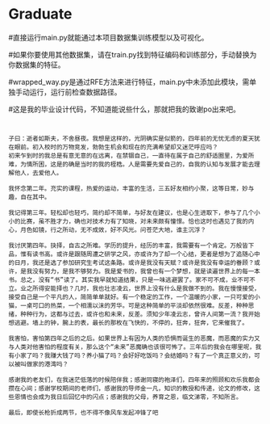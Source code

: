 # Graduate
#直接运行main.py就能通过本项目数据集训练模型以及可视化。

#如果你要使用其他数据集，请在train.py找到特征编码和训练部分，手动替换为你数据集的特征。

#wrapped_way.py是通过RFE方法来进行特征，main.py中未添加此模块，需单独手动运行，运行前检查数据路径。

#这是我的毕业设计代码，不知道能说些什么，那就把我的致谢po出来吧。
#
#
#
    子曰：逝者如斯夫，不舍昼夜。我想是这样的，光阴确实是似箭的，四年前的无忧无虑的夏天犹在眼前。初入校时的万物竞发，勃勃生机会和现在的充满希望却又迷茫呼应吗？
    初来乍到时的我总是有意无意的在远离，在禁锢自己，一直待在属于自己的舒适圈里，为爱所难，为情所困，这是的确是当时的我的桎梏。人是需要先爱自己的，自我的认知与发展才能去理解他人，去爱他人。

    我怀念第二年。充实的课程，热爱的运动，丰富的生活，三五好友相约小聚，这等日常，妙与趣，自在其中。
  
    我记得第三年。轻松却也轻巧，简约却不简单，与好友在建议，也是心生进取下，参与了几个小小的比赛，虽不胜才力，确也对技术力有了知晓，对未来颇有憧憬。恰也这时也遇见了我的内心，月色如镜，行之所动，无不成效，好不风光。问苍茫大地，谁主沉浮？
  
    我讨厌第四年。抉择，自古之所难。学历的提升，经历的丰富，我需要有一个肯定。万般皆下品，惟有读书高。或许是跟随周遭之研学之风，亦或许为了却一个心结，更者是想为了追随心中的日月，我还是选了参加研究生考试这条路。或许是我没有天赋？或许是我没有幸运的眷顾？或许，是我没有努力，是我不够努力。我是爱书的，我曾也有一个梦想，就是读遍世界上的每一本书。总之，没有“书”读了。其实我早就知道结果，只是一味逃避罢了。家不可不成，业不可不立。业之所得安能择也？几时，我也壮志凌云，世界上没有什么是我做不到的。我在慢慢接受，接受自己是一个平凡的人，简简单单就好。有一个稳定的工作，一个温暖的小家，一只可爱的小猫，一桌可口的热菜，一个相濡以沫的芳华。可是这种简单的平淡却依然很难。反差，种种思绪，种种行为，这都与过去，或许也和未来，反差。须知少年凌云志，曾许人间第一流？我开始想逃避。墙上的钟，腕上的表，最长的那枚在飞快的，不停的，狂奔，狂奔，它来催我了。
  
    我害怕，害怕第四年之后的之后。如果世界上有因为人类的恐惧而诞生的恶魔，而恶魔的实力又与人类对他害怕的程度有关，那么这个“未来”恶魔确也该很可怖了。三年后的我会在哪里呢，我有小家了吗？我赚大钱了吗？养小猫了吗？会好好吃饭吗？会结婚吗？有了一个真正意义的，可以被叫做家的港湾吗？
  
    感谢我的老友们，在我迷茫低落的时候陪伴我；感谢同寝的袍泽们，四年来的照顾和欢乐我都会攒在心间；感谢学校期间的老师们，感谢我的导师金一凡，知识的教授和传递，论文的修改，这些恩情也会成为我日后回忆中的闪点；感谢我的父母，养育之恩，临文涕零，不知所言。

    最后，即使长枪折成两节，也不得不像风车发起冲锋了吧
  
